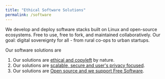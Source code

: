 ```yaml
---
title: "Ethical Software Solutions"
permalink: /software
---
```


We develop and deploy software stacks built on Linux and open-source ecosystems. Free to use, free to fork, and maintained collaboratively. Our goal: digital sovereignty for all - from rural co-ops to urban startups.

Our software solutions are

1. Our solutions are [ethical and copyleft](/ethical-technology) by nature.
2. Our solutions are [scalable, secure and user's privacy focused](/secure).
3. Our solutions are [Open source and we support Free Software](/floss).

